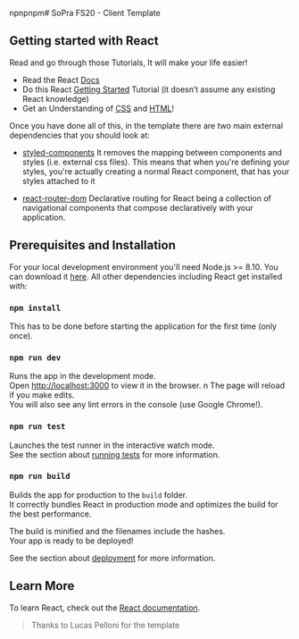 npnpnpm# SoPra FS20 - Client Template

## Getting started with React

Read and go through those Tutorials, It will make your life easier!

- Read the React [Docs](https://reactjs.org/docs/getting-started.html)
- Do this React [Getting Started](https://reactjs.org/tutorial/tutorial.html) Tutorial (it doesn’t assume any existing React knowledge)
- Get an Understanding of [CSS](http://localhost:3000) and [HTML](https://www.w3schools.com/html/html_intro.asp)!

Once you have done all of this, in the template there are two main external dependencies that you should look at:

- [styled-components](https://www.styled-components.com/docs)
  It removes the mapping between components and styles (i.e. external css files). This means that when you're defining your styles, you're actually creating a normal React component, that has your styles attached to it
* [react-router-dom](https://reacttraining.com/react-router/web/guides/quick-start) Declarative routing for React being a collection of navigational components that compose declaratively with your application. 

<!-- ## IDE Recommendation
As a student, you have the possibility with [JetBrains](https://www.jetbrains.com/student/) to obtain a free individual license and have access to several IDEs. 
We recommend you to use [WebStorm](https://www.jetbrains.com/webstorm/specials/webstorm/webstorm.html?gclid=EAIaIQobChMIyPOj5f723wIVqRXTCh3SKwtYEAAYASAAEgLtMvD_BwE&gclsrc=aw.ds) for your front-end. 
Once you have downloaded and installed it, you can add the following WebStorm plugins: 
> Go to Preferences > Plugins > Browse Repositories and look for: 
* [styled-components](https://plugins.jetbrains.com/plugin/9997-styled-components) (provides coding assistance like CSS Highlighting for Styled Components)
* [prettier](https://plugins.jetbrains.com/plugin/10456-prettier) (a smart code formatter)
* [Material Theme UI](https://plugins.jetbrains.com/plugin/8006-material-theme-ui) (Material Theme for Jetbrains IDEs, allowing a total customization of the IDE including Themes, Color Schemes, Icons and many other features.)


Feel free to use other IDEs (e.g. [VisualStudio](https://code.visualstudio.com/)) if you want.  -->

## Prerequisites and Installation

For your local development environment you'll need Node.js >= 8.10. You can download it [here](https://nodejs.org). All other dependencies including React get installed with:

### `npm install`

This has to be done before starting the application for the first time (only once).

### `npm run dev`

Runs the app in the development mode.<br>
Open [http://localhost:3000](http://localhost:3000) to view it in the browser.
n
The page will reload if you make edits.<br>
You will also see any lint errors in the console (use Google Chrome!).

### `npm run test`

Launches the test runner in the interactive watch mode.<br>
See the section about [running tests](https://facebook.github.io/create-react-app/docs/running-tests) for more information.

### `npm run build`

Builds the app for production to the `build` folder.<br>
It correctly bundles React in production mode and optimizes the build for the best performance.

The build is minified and the filenames include the hashes.<br>
Your app is ready to be deployed!

See the section about [deployment](https://facebook.github.io/create-react-app/docs/deployment) for more information.

## Learn More

To learn React, check out the [React documentation](https://reactjs.org/).


>Thanks to Lucas Pelloni for the template
